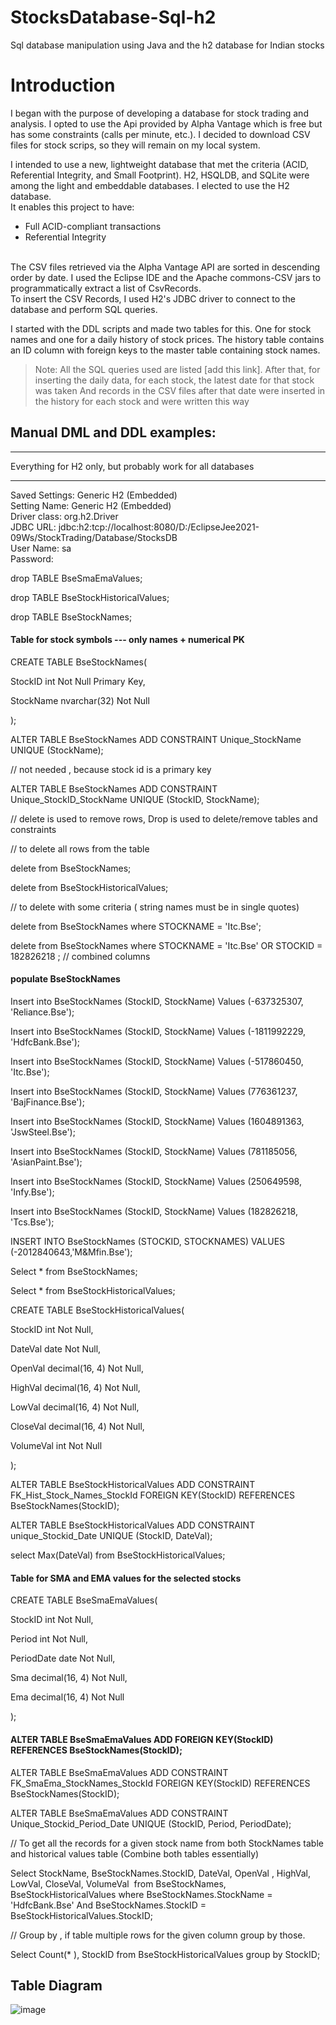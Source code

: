 # StocksDatabase-Sql-h2
Sql database manipulation using Java and the h2 database for Indian stocks

# Introduction

I began with the purpose of developing a database for stock trading and analysis. I opted to use the Api provided by Alpha Vantage which is free but has some constraints (calls per minute, etc.). I decided to download CSV files for stock scrips, so they will remain on my local system. <br>

I intended to use a new, lightweight database that met the criteria (ACID, Referential Integrity, and Small Footprint). H2, HSQLDB, and SQLite were among the light and embeddable databases. I elected to use the H2 database. <br>
It enables this project to have: 
- Full ACID-compliant transactions
- Referential Integrity
<br>
The CSV files retrieved via the Alpha Vantage API are sorted in descending order by date.  I used the Eclipse IDE and the Apache commons-CSV jars to programmatically extract a list of CsvRecords.<br>
To insert the CSV Records, I used H2's JDBC driver to connect to the database and perform SQL queries.

I started with the DDL scripts and made two tables for this. One for stock names and one for a daily history of stock prices. The history table contains an ID column with foreign keys to the master table containing stock names.

> Note:
>  All the SQL queries used are listed [add this link].
> After that, for inserting the daily data, for each stock, the latest date for that stock was taken
> And records in the CSV files after that date were inserted in the history for each stock and were written this way
## Manual DML and DDL examples:

------------------------------------------------------------

Everything for H2 only, but probably work for all databases

------------------------------------------------------------

Saved Settings: Generic H2 (Embedded) <br>
Setting Name: Generic H2 (Embedded) <br>
Driver class: org.h2.Driver <br>
JDBC URL: jdbc:h2:tcp://localhost:8080/D:/EclipseJee2021-09Ws/StockTrading/Database/StocksDB <br>
User Name: sa <br>
Password: <blank> <br>


drop TABLE BseSmaEmaValues;

drop TABLE BseStockHistoricalValues;

drop TABLE BseStockNames;

#### Table for stock symbols --- only names + numerical PK

CREATE TABLE BseStockNames(

StockID int Not Null Primary Key,

StockName nvarchar(32) Not Null

);

ALTER TABLE BseStockNames ADD CONSTRAINT Unique_StockName UNIQUE (StockName);

// not needed , because stock id is a primary key

ALTER TABLE BseStockNames ADD CONSTRAINT Unique_StockID_StockName UNIQUE (StockID, StockName);

// delete is used to remove rows, Drop is used to delete/remove tables and constraints

// to delete all rows from the table

delete from BseStockNames;

delete from BseStockHistoricalValues;

// to delete with some criteria ( string names must be in single quotes)

delete from BseStockNames where STOCKNAME = 'Itc.Bse';

delete from BseStockNames where STOCKNAME = 'Itc.Bse' OR STOCKID = 182826218 ; // combined columns

#### populate BseStockNames

Insert into BseStockNames (StockID, StockName) Values (-637325307, 'Reliance.Bse');

Insert into BseStockNames (StockID, StockName) Values (-1811992229, 'HdfcBank.Bse');

Insert into BseStockNames (StockID, StockName) Values (-517860450, 'Itc.Bse');

Insert into BseStockNames (StockID, StockName) Values (776361237, 'BajFinance.Bse');

Insert into BseStockNames (StockID, StockName) Values (1604891363, 'JswSteel.Bse');

Insert into BseStockNames (StockID, StockName) Values (781185056, 'AsianPaint.Bse');

Insert into BseStockNames (StockID, StockName) Values (250649598, 'Infy.Bse');

Insert into BseStockNames (StockID, StockName) Values (182826218, 'Tcs.Bse');

INSERT INTO BseStockNames (STOCKID, STOCKNAMES) VALUES (-2012840643,'M&Mfin.Bse');

Select * from BseStockNames;

Select * from BseStockHistoricalValues;

CREATE TABLE BseStockHistoricalValues(

StockID int Not Null,

DateVal date Not Null,

OpenVal decimal(16, 4) Not Null,

HighVal decimal(16, 4) Not Null,

LowVal decimal(16, 4) Not Null,

CloseVal decimal(16, 4) Not Null,

VolumeVal int Not Null

);

ALTER TABLE BseStockHistoricalValues ADD CONSTRAINT FK_Hist_Stock_Names_StockId FOREIGN KEY(StockID) REFERENCES BseStockNames(StockID);

ALTER TABLE BseStockHistoricalValues ADD CONSTRAINT unique_Stockid_Date UNIQUE (StockID, DateVal);

select Max(DateVal) from BseStockHistoricalValues;

#### Table for SMA and EMA values for the selected stocks

CREATE TABLE BseSmaEmaValues(

StockID int Not Null,

Period int Not Null,

PeriodDate date Not Null,

Sma decimal(16, 4) Not Null,

Ema decimal(16, 4) Not Null

);

#### ALTER TABLE BseSmaEmaValues ADD FOREIGN KEY(StockID) REFERENCES BseStockNames(StockID);

ALTER TABLE BseSmaEmaValues ADD CONSTRAINT FK_SmaEma_StockNames_StockId FOREIGN KEY(StockID) REFERENCES BseStockNames(StockID);

ALTER TABLE BseSmaEmaValues ADD CONSTRAINT Unique_Stockid_Period_Date UNIQUE (StockID, Period, PeriodDate);

// To get all the records for a given stock name from both StockNames table and historical values table (Combine both tables essentially)

Select StockName, BseStockNames.StockID, DateVal, OpenVal , HighVal, LowVal, CloseVal, VolumeVal  from BseStockNames, BseStockHistoricalValues where BseStockNames.StockName = 'HdfcBank.Bse' And BseStockNames.StockID = BseStockHistoricalValues.StockID;

// Group by , if table multiple rows for the given column group by those.

Select Count(* ), StockID from BseStockHistoricalValues group by StockID;

## Table Diagram

![image](https://github.com/DoesDevStuff/StocksDatabase-Sql-h2/assets/74312830/0c4f1537-51b1-4518-ba4a-0c55d067cf55)

